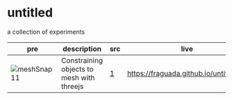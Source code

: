 # untitled
a collection of experiments

pre | description | src | live
--- | --- | --- | ---
![meshSnap11](https://user-images.githubusercontent.com/1014562/110124199-171f8080-7dc2-11eb-9f7e-afc657cc5f55.gif)| Constraining objects to mesh with threejs | [1](/1) | https://fraguada.github.io/untitled/1/
